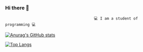 ### Hi there 👋

                                        	💻 I am a student of programming 💻 
                                          
[![Anurag's GitHub stats](https://github-readme-stats.vercel.app/api?username=pragramist-07)](https://github.com/anuraghazra/github-readme-stats)

[![Top Langs](https://github-readme-stats.vercel.app/api/top-langs/?username=pragramist-07)](https://github.com/anuraghazra/github-readme-stats)

